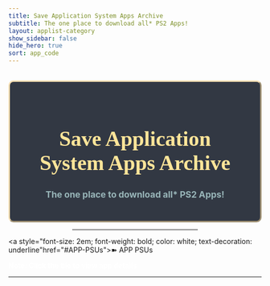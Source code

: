 ```yaml
---
title: Save Application System Apps Archive
subtitle: The one place to download all* PS2 Apps!
layout: applist-category
show_sidebar: false
hide_hero: true
sort: app_code
---
```


</br>
<div style="right: 12.5px; border-radius: 10px; padding: 30px; border: 3px outset wheat; background-color: #323843" class="sas_header">
<h1 style="font-family: Montserrat; text-align: center; font-size: 3em; font-weight: bold; color: #ffe599">Save Application System Apps Archive</h1>
<h1 style="font-size: 1.25em; text-align: center; font-weight: bold; color: #99b6b9">The one place to download all* PS2 Apps!</h1> </div>
<div class="has-text-centered" style="margin-left: auto; margin-right: auto; width: 250px"><hr></div>

<a id="APP_PSUs"> </a>
    <p><a style="font-size: 2em; font-weight: bold; color: white; text-decoration: underline"href="#APP-PSUs">➽ APP PSUs</a>
<div style="font-size: 1em; font-weight: bold; color: white">Note: Click the tile to view app details</div><hr>
<!-- <div style="font-size: 1em; font-weight: bold; color: white">Note: Click the tile to view app details, press <code>⬇️ Download</code> to download</div><hr> -->

